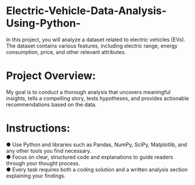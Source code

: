 # Electric-Vehicle-Data-Analysis-Using-Python-
In this project, you will analyze a dataset related to electric vehicles (EVs). The dataset contains various features, including electric range, energy consumption, price, and other relevant attributes.

# Project Overview:
My goal is to conduct a thorough analysis that uncovers meaningful insights, tells a compelling story, tests hypotheses, and provides actionable recommendations based on the data.

 # Instructions:
 
 ● Use Python and libraries such as Pandas, NumPy, SciPy, Matplotlib, and any other tools you find necessary.<br />
 ● Focus on clear, structured code and explanations to guide readers through your thought process.<br />
 ● Every task requires both a coding solution and a written analysis section explaining your findings.<br />
